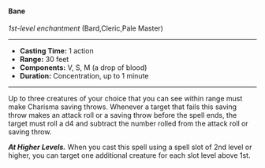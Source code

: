 #### Bane
*1st-level enchantment* (Bard,Cleric,Pale Master)
___
- **Casting Time:** 1 action
- **Range:** 30 feet
- **Components:** V, S, M (a drop of blood)
- **Duration:** Concentration, up to 1 minute
---
Up to three creatures of your choice that you can see within range must make Charisma saving throws. Whenever a target that fails this saving throw makes an attack roll or a saving throw before the spell ends, the target must roll a d4 and subtract the number rolled from the attack roll or saving throw.

***At Higher Levels.*** When you cast this spell using a spell slot of 2nd level or higher, you can target one additional creature for each slot level above 1st.